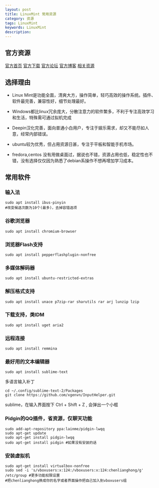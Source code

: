 ```yaml
---
layout: post
title: LinuxMint 常用资源
category: 资源
tags: LinuxMint
keywords: LinuxMint
description: 
---
```


## 官方资源

  [官方首页](http://linuxmint.com) [官方下载](http://www.linuxmint.com/download.php) [官方论坛](http://forums.linuxmint.com) [官方博客](http://blog.linuxmint.com) [相关资源](http://www.mintos.org)

## 选择理由

- Linux Mint是功能全面，清爽大方，操作简单，轻巧高效的操作系统。插件、软件最完善，兼容性好，细节处理最好。

- Windows都比linux冗余庞大，分散注意力的软件繁多，不利于专注高效学习和生活，特殊需可通过拟机完成

- Deepin汉化完善，面向普通小白用户，专注于娱乐需求，却又不能尽如人意，经常内部错误。

- ubuntu较为优秀，但占用资源日甚，专注于平板和智能手机市场。

- fredora,centos 没有用做桌面过，据说也不错，资源占用也低，稳定性也不错，没有选择仅仅因为熟悉了debian系操作不想再增加学习成本。

## 常用软件

### 输入法

    sudo apt install ibus-pinyin
    #改变候选次数为10个(最多)，去掉容错选项
    
### 谷歌浏览器
    
    sudo apt install chromium-browser
    
### 浏览器Flash支持

    sudo apt install pepperflashplugin-nonfree
  
### 多媒体解码器

    sudo apt install ubuntu-restricted-extras

### 解压格式支持

    sudo apt install unace p7zip-rar sharutils rar arj lunzip lzip
    
### 下载支持，类IDM

    sudo apt install uget aria2

### 远程连接

    sudo apt install remmina
  
### 最好用的文本编辑器

    sudo apt install sublime-text 

  多语言输入补丁
    
    cd ~/.config/sublime-text-2/Packages
    git clone https://github.com/xgenvn/InputHelper.git
  
  sublime，在输入界面按下 Ctrl + Shift + Z , 会弹出一个小框

### Pidgin的QQ插件，省资源，仅聊天功能

    sudo add-apt-repository ppa:lainme/pidgin-lwqq
    sudo apt-get update
    sudo apt-get install pidgin-lwqq
    sudo apt-get install pidgin #如果没有安装的话
    
### 安装虚拟机

    sudo apt-get install virtualbox-nonfree
    sudo sed -i 's/vboxusers:x:124:/vboxusers:x:124:chenlianghong/g' /etc/group #更多功能权限设置
    #把chenlianghong换成你的名字或者界面操作把自己加入到vboxusers组
